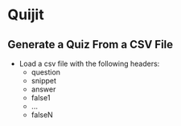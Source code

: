 # Quijit

## Generate a Quiz From a CSV File

* Load a csv file with the following headers:
    * question
    * snippet
    * answer
    * false1
    * ...
    * falseN
    
   
